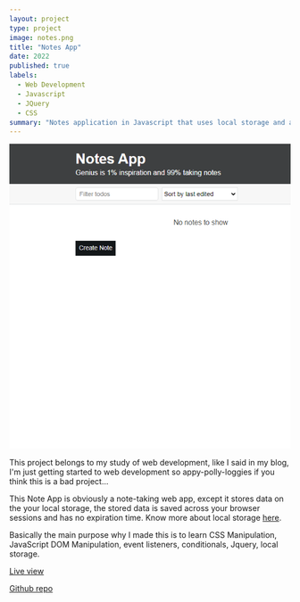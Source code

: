 ```yaml
---
layout: project
type: project
image: notes.png
title: "Notes App"
date: 2022
published: true
labels:
  - Web Development
  - Javascript
  - JQuery
  - CSS
summary: "Notes application in Javascript that uses local storage and allows for edits, among other things"
---
```


![alt](/img/notes.png)

This project belongs to my study of web development, like I said in my blog, I'm just getting started to web development so appy-polly-loggies if you think this is a bad project...

This Note App is obviously a note-taking web app, except it stores data on the your local storage, the stored data is saved across your browser sessions and has no expiration time. Know more about local storage [here](https://developer.mozilla.org/en-US/docs/Web/API/Window/localStorage).

Basically the main purpose why I made this is to learn CSS Manipulation, JavaScript DOM Manipulation, event listeners, conditionals, Jquery, local storage.

[Live view](https://14ud3.github.io/notes/)

[Github repo](https://github.com/14ud3/notes)
